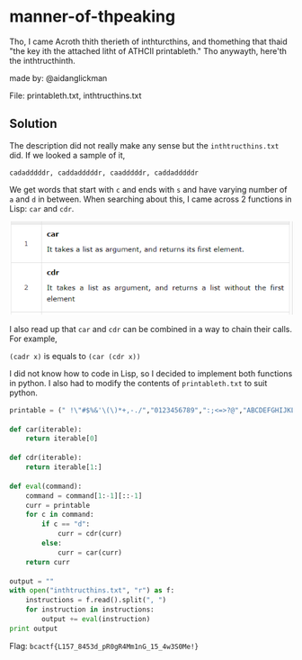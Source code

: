 # manner-of-thpeaking

Tho, I came Acroth thith therieth of inthturcthins, and thomething that thaid "the key ith the attached litht of ATHCII printableth." Tho anywayth, here'th the inthtructhinth.

made by: @aidanglickman

File: printableth.txt, inthtructhins.txt

## Solution

The description did not really make any sense but the ```inthtructhins.txt``` did. If we looked a sample of it,

```
cadadddddr, caddadddddr, caadddddr, caddadddddr
```

We get words that start with ```c``` and ends with ```s``` and have varying number of ```a``` and ```d``` in between. When searching about this, I came across 2 functions in Lisp: ```car``` and ```cdr```.

![](./1.png)

I also read up that ```car``` and ```cdr``` can be combined in a way to chain their calls. For example,

```(cadr x)``` is equals to ```(car (cdr x))```    

I did not know how to code in Lisp, so I decided to implement both functions in python. I also had to modify the contents of 
```printableth.txt``` to suit python.

```python
printable = (" !\"#$%&'\(\)*+,-./","0123456789",":;<=>?@","ABCDEFGHIJKLMNOPQRSTUVWXYZ","[\\]^_`","abcdefghijklmnopqrstuvwxyz","{|}~")

def car(iterable):
    return iterable[0]

def cdr(iterable):
    return iterable[1:]

def eval(command):
    command = command[1:-1][::-1]
    curr = printable
    for c in command:
        if c == "d":
            curr = cdr(curr)
        else:
            curr = car(curr)
    return curr
	
output = ""
with open("inthtructhins.txt", "r") as f:
    instructions = f.read().split(", ")
    for instruction in instructions:
        output += eval(instruction)
print output
```

Flag: ```bcactf{L157_8453d_pR0gR4Mm1nG_15_4w3S0Me!}``` 